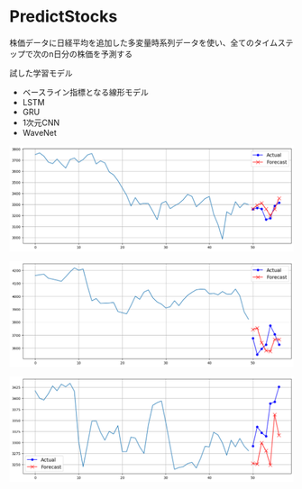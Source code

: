 # PredictStocks

株価データに日経平均を追加した多変量時系列データを使い、全てのタイムステップで次のn日分の株価を予測する

試した学習モデル
- ベースライン指標となる線形モデル
- LSTM
- GRU
- 1次元CNN
- WaveNet

![prediction sample 1](./predict-samples/sample1.png "Prediction Sample 1")

![prediction sample 2](./predict-samples/sample2.png "Prediction Sample 2")

![prediction sample 3](./predict-samples/sample3.png "Prediction Sample 3")
